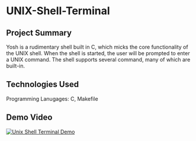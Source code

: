 # UNIX-Shell-Terminal

## Project Summary
Yosh is a rudimentary shell built in C, which micks the core functionality of the UNIX shell. When the shell is started, the user
will be prompted to enter a UNIX command. The shell supports several command, many of which are built-in. 

## Technologies Used
Programming Lanugages: C, Makefile

## Demo Video
[![Unix Shell Terminal Demo](https://img.youtube.com/vi/dlJn5VeZZUw/maxresdefault.jpg)](https://youtu.be/dlJn5VeZZUw "Unix Shell Terminal Demo")
